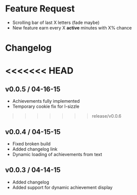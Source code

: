 # Feature Request
* Scrolling bar of last X letters (fade maybe)
* New feature earn <something> every X **active** minutes with X% chance

# Changelog
<<<<<<< HEAD
=======
## v0.0.5 / 04-16-15

* Achievements fully implemented
* Temporary cookie fix for l-sizzle

>>>>>>> release/v0.0.6
## v0.0.4 / 04-15-15

* Fixed broken build
* Added changelog link
* Dynamic loading of achievements from text

## v0.0.3 / 04-14-15

* Added changelog
* Added support for dynamic achievement display